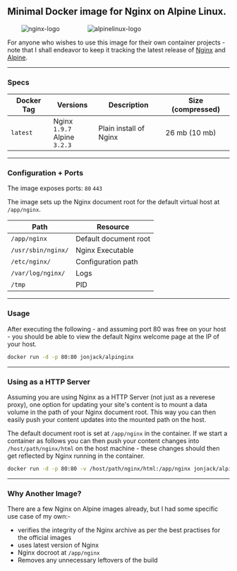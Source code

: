 ## Minimal Docker image for Nginx on Alpine Linux.

&nbsp;&nbsp;&nbsp;&nbsp;&nbsp;&nbsp;&nbsp; ![nginx-logo](https://cloud.githubusercontent.com/assets/604609/11711944/ea8bb374-9f21-11e5-84b9-ae71b6e75990.jpg) &nbsp;&nbsp;&nbsp;&nbsp;&nbsp;&nbsp;&nbsp;&nbsp;&nbsp;&nbsp;&nbsp;&nbsp;&nbsp;&nbsp;
![alpinelinux-logo](https://cloud.githubusercontent.com/assets/604609/11691594/a255c628-9e93-11e5-8a0b-3275b8437c98.jpg)

For anyone who wishes to use this image for their own container projects - note that I shall endeavor to keep it tracking the latest release of [Nginx](https://www.nginx.com) and [Alpine](http://www.alpinelinux.org/).

---

### Specs 

Docker Tag     |    Versions                       |   Description             |  Size (compressed)
---------------|-----------------------------------|---------------------------|--------------------------
`latest`       |  Nginx `1.9.7`<br>Alpine `3.2.3`  | Plain install of Nginx    | 26 mb (10 mb)      

---

### Configuration + Ports

The image exposes ports:   `80`  `443`

The image sets up the Nginx document root for the default virtual host at `/app/nginx`.

Path                     |        Resource
-------------------------|---------------------------
`/app/nginx`             |  Default document root
`/usr/sbin/nginx/`       |  Nginx Executable    
`/etc/nginx/`	         |  Configuration path    
`/var/log/nginx/`	     |  Logs    
`/tmp`		             |  PID    


---

### Usage 

After executing the following - and assuming port 80 was free on your host - you should be able to view the default Nginx welcome page at the IP of your host. 

```bash
docker run -d -p 80:80 jonjack/alpinginx
```

---

### Using as a HTTP Server

Assuming you are using Nginx as a HTTP Server (not just as a reverese proxy), one option for updating your site's content is to mount a data volume in the path of your Nginx document root. This way you can then easily push your content updates into the mounted path on the host. 

The default document root is set at `/app/nginx` in the container. If we start a container as follows you can then push your content changes into `/host/path/nginx/html` on the host machine - these changes should then get reflected by Nginx running in the container.

```bash
docker run -d -p 80:80 -v /host/path/nginx/html:/app/nginx jonjack/alpinginx
```

---

### Why Another Image?

There are a few Nginx on Alpine images already, but I had some specific use case of my own:-

- verifies the integrity of the Nginx archive as per the best practises for the official images
- uses latest version of Nginx
- Nginx docroot at `/app/nginx`
- Removes any unnecessary leftovers of the build

